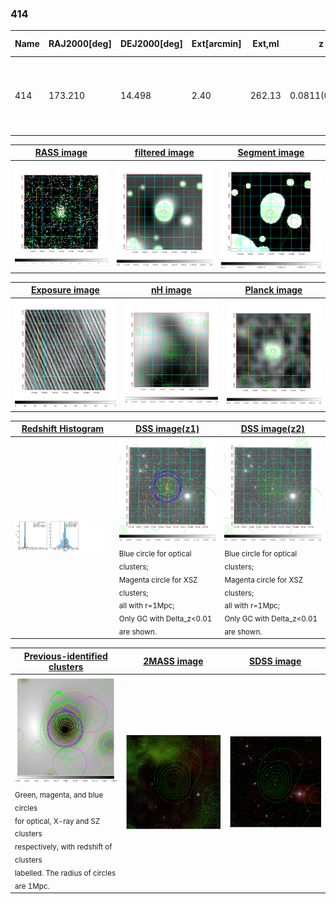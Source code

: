 <div STYLE="page-break-after: always;"></div>

### 414

|Name|RAJ2000[deg]|DEJ2000[deg] |Ext[arcmin]| Ext,ml | z | z_src| C|GC(XSZ,Delta_z<0.01)| GC(OPT,Delta_z<0.01)|GC| R_sig[arcmin] | R500[arcmin] | R500[Mpc]| CRsig[c/s] | CR500[c/s] |L500[1E44 erg/s]|F500[1E-12 erg/s/cm^2]| M500[1E14 Msun]|Tx[keV]|Cnt_sig|Beta|Rc[arcmin]|Comment|Alias|
|---|---|---|---|---|---|------|---|--------|---------|----------|---|---|---|---|---|---|---|---|---|---|---|---|---|---|
|414| 173.210| 14.498| 2.40| 262.13| 0.0811(0.005)| z1, z_xsz| B| F20, L03, MCXC, PSZ2, Tar| A, N, RM, W| A, C, F20, L03, MCXC, N, PSZ2, Tar, W| 11.725| 11.345| 1.041| 0.607(0.045)| 0.604(0.045)| 1.860(0.063)| 11.444(0.388)| 3.46(0.06)| 4.73(0.05)| 279.7| 0.938(-0.072+0.044)| 5.428(-0.488+0.336)| -| k282|

|[RASS image](../image/414/414_img.pdf)|[filtered image](../image/414/414_fil.pdf)|[Segment image](../image/414/414_seg.pdf)|
|-------------------|--------------------|-------------------|
| <img src="../image/414/414_img.png" width="300">  | <img src="../image/414/414_fil.png" width="300">   | <img src="../image/414/414_seg.png" width="300">  |

|[Exposure image](../image/414/414_mex.pdf)| [nH image](../image/414/414_nh.pdf)| [Planck image](../image/414/414_p.pdf)|
|-------------------|--------------------|-------------------|
|<img src="../image/414/414_mex.png" width="300">   | <img src="../image/414/414_nh.png" width="300">    | <img src="../image/414/414_p.png" width="300"> |

|[Redshift Histogram](../image/414/414_zg.pdf) | [DSS image(z1)](../image/414/414_dss_z1.pdf)      |  [DSS image(z2)](../image/414/414_dss_z2.pdf)    |
|-------------------|--------------------|-------------------|
|<img src="../image/414/414_zg.png" width="300"> |<img src="../image/414/414_dss_z1.png" width="300"> <sub><br>Blue circle for optical clusters; <br>Magenta circle for XSZ clusters; <br>all with r=1Mpc; <br>Only GC with Delta_z<0.01 are shown. </sub>| <img src="../image/414/414_dss_z2.png" width="300"><sub><br>Blue circle for optical clusters; <br>Magenta circle for XSZ clusters; <br>all with r=1Mpc; <br>Only GC with Delta_z<0.01 are shown. </sub> |

|[Previous-identified clusters](../image/414/414_gc.pdf) | [2MASS image](../image/414/414_2mass.pdf)      |[SDSS image](../image/414/414_sdss.pdf)   |
|-------------------|-------------------|-------------------|
|<img src=../image/414/414_gc.png width="300"> <br><sub>Green, magenta, and blue circles <br>for optical, X-ray and SZ clusters <br>respectively, with redshift of clusters <br>labelled. The radius of circles <br>are 1Mpc.</sub>|<img src="../image/414/414_2mass.png" width="300">  | <img src="../image/414/414_sdss.png" width="300">  |




